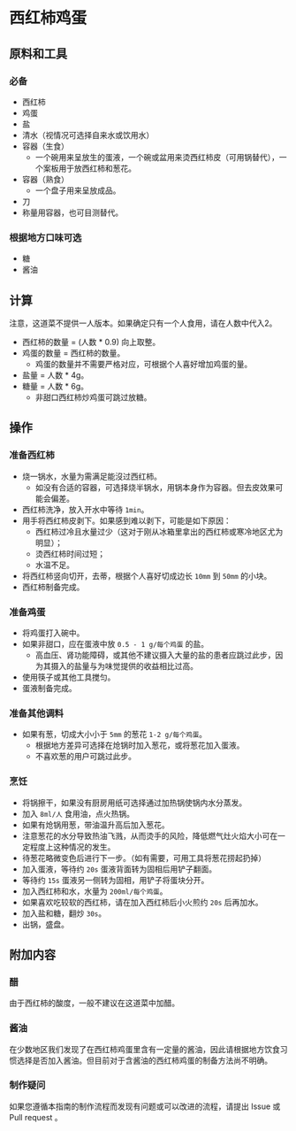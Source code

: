 # 西红柿鸡蛋

## 原料和工具

### 必备
* 西红柿
* 鸡蛋
* 盐
* 清水（视情况可选择自来水或饮用水）
* 容器（生食）
  * 一个碗用来呈放生的蛋液，一个碗或盆用来烫西红柿皮（可用锅替代），一个案板用于放西红柿和葱花。
* 容器（熟食）
  * 一个盘子用来呈放成品。
* 刀
* 称量用容器，也可目测替代。

### 根据地方口味可选
* 糖
* 酱油

## 计算

注意，这道菜不提供一人版本。如果确定只有一个人食用，请在人数中代入2。

* 西红柿的数量 = (人数 * 0.9) 向上取整。
* 鸡蛋的数量 = 西红柿的数量。
  * 鸡蛋的数量并不需要严格对应，可根据个人喜好增加鸡蛋的量。
* 盐量 = 人数 * 4g。
* 糖量 = 人数 * 6g。
   * 非甜口西红柿炒鸡蛋可跳过放糖。


## 操作

### 准备西红柿
* 烧一锅水，水量为需满足能沒过西红柿。
  * 如没有合适的容器，可选择烧半锅水，用锅本身作为容器。但去皮效果可能会偏差。 
* 西红柿洗净，放入开水中等待 `1min`。
* 用手将西红柿皮剥下。如果感到难以剥下，可能是如下原因：
  * 西红柿过冷且水量过少（这对于刚从冰箱里拿出的西红柿或寒冷地区尤为明显）；
  * 烫西红柿时间过短；
  * 水温不足。
* 将西红柿竖向切开，去蒂，根据个人喜好切成边长 `10mm` 到 `50mm` 的小块。
* 西红柿制备完成。

### 准备鸡蛋
* 将鸡蛋打入碗中。
* 如果非甜口，应在蛋液中放 `0.5 - 1 g/每个鸡蛋` 的盐。
  * 高血压、肾功能障碍，或其他不建议摄入大量的盐的患者应跳过此步，因为其摄入的盐量与为味觉提供的收益相比过高。
* 使用筷子或其他工具搅匀。
* 蛋液制备完成。

### 准备其他调料
* 如果有葱，切成大小小于 `5mm` 的葱花 `1-2 g/每个鸡蛋`。
  * 根据地方差异可选择在炝锅时加入葱花，或将葱花加入蛋液。
  * 不喜欢葱的用户可跳过此步。

### 烹饪
* 将锅擦干，如果没有厨房用纸可选择通过加热锅使锅内水分蒸发。
* 加入 `8ml/人` 食用油，点火热锅。
* 如果有炝锅用葱，带油温升高后加入葱花。
 * 注意葱花的水分导致热油飞溅，从而烫手的风险，降低燃气灶火焰大小可在一定程度上这种情况的发生。
* 待葱花略微变色后进行下一步。（如有需要，可用工具将葱花捞起扔掉）
* 加入蛋液，等待约 `20s` 蛋液背面转为固相后用铲子翻面。
* 等待约 `15s` 蛋液另一侧转为固相，用铲子将蛋块分开。
* 加入西红柿和水，水量为 `200ml/每个鸡蛋`。
 * 如果喜欢吃较软的西红柿，请在加入西红柿后小火煎约 `20s` 后再加水。
* 加入盐和糖，翻炒 `30s`。
* 出锅，盛盘。

## 附加内容

### 醋
由于西红柿的酸度，一般不建议在这道菜中加醋。

### 酱油
在少数地区我们发现了在西红柿鸡蛋里含有一定量的酱油，因此请根据地方饮食习惯选择是否加入酱油。但目前对于含酱油的西红柿鸡蛋的制备方法尚不明确。

### 制作疑问
如果您遵循本指南的制作流程而发现有问题或可以改进的流程，请提出 Issue 或 Pull request 。
